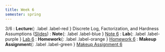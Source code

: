 ```yaml
---
title: Week 6
semester: spring
---
```


3/6
: **Lecture**{: .label .label-red } Discrete Log, Factorization, and Hardness Assumptions ([Slides](https://docs.google.com/presentation/d/1--g44eSY5mv-0TsqTsVzpMlUeAcDq6_vGCWIrzlhAHE/edit?usp=sharing))
: **Note**{: .label .label-blue } [Note 6](https://codebreakingatcal.org/assets/notes/note6.pdf)
: **Lab**{: .label .label-purple } [Lab 6](https://datahub.berkeley.edu/hub/user-redirect/git-pull?repo=https%3A%2F%2Fgithub.com%2FCodebreakingAtCal%2FCodebreakingLabs&urlpath=tree%2FCodebreakingLabs%2FLab6%2Flab06.ipynb&branch=master)
: **Homework**{: .label .label-orange } [Homework 6](https://codebreakingatcal.org/assets/homework/hw6.pdf)
: **Makeup Assignment**{: .label .label-green } [Makeup Assignment 6](https://codebreakingatcal.org/assets/makeup/makeup6.pdf)